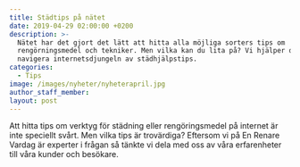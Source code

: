 ```yaml
---
title: Städtips på nätet
date: 2019-04-29 02:00:00 +0200
description: >-
  Nätet har det gjort det lätt att hitta alla möjliga sorters tips om
  rengörningsmedel och tekniker. Men vilka kan du lita på? Vi hjälper dig
  navigera internetsdjungeln av städhjälpstips.
categories:
  - Tips
image: /images/nyheter/nyheterapril.jpg
author_staff_member:
layout: post
---
```


Att hitta tips om verktyg f&ouml;r st&auml;dning eller reng&ouml;ringsmedel p&aring; internet &auml;r inte speciellt sv&aring;rt. Men vilka tips &auml;r trov&auml;rdiga? Eftersom vi p&aring; En Renare Vardag &auml;r experter i fr&aring;gan s&aring; t&auml;nkte vi dela med oss av v&aring;ra erfarenheter till v&aring;ra kunder och bes&ouml;kare.